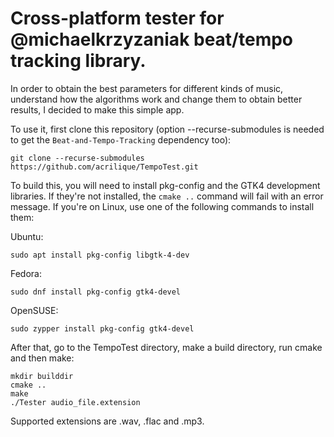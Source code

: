 # Cross-platform tester for @michaelkrzyzaniak beat/tempo tracking library.

In order to obtain the best parameters for different kinds of music, understand how the algorithms work and change them to obtain better results, I decided to make this simple app.

To use it, first clone this repository (option --recurse-submodules is needed to get the `Beat-and-Tempo-Tracking` dependency too):

`git clone --recurse-submodules https://github.com/acrilique/TempoTest.git`

To build this, you will need to install pkg-config and the GTK4 development libraries. If they're not installed, the `cmake ..` command will fail with an error message. If you're on Linux, use one of the following commands to install them:

Ubuntu:
```
sudo apt install pkg-config libgtk-4-dev
```
Fedora:
```
sudo dnf install pkg-config gtk4-devel
```
OpenSUSE:
```
sudo zypper install pkg-config gtk4-devel
```

After that, go to the TempoTest directory, make a build directory, run cmake and then make:
```
mkdir builddir
cmake ..
make
./Tester audio_file.extension
```
Supported extensions are .wav, .flac and .mp3.
